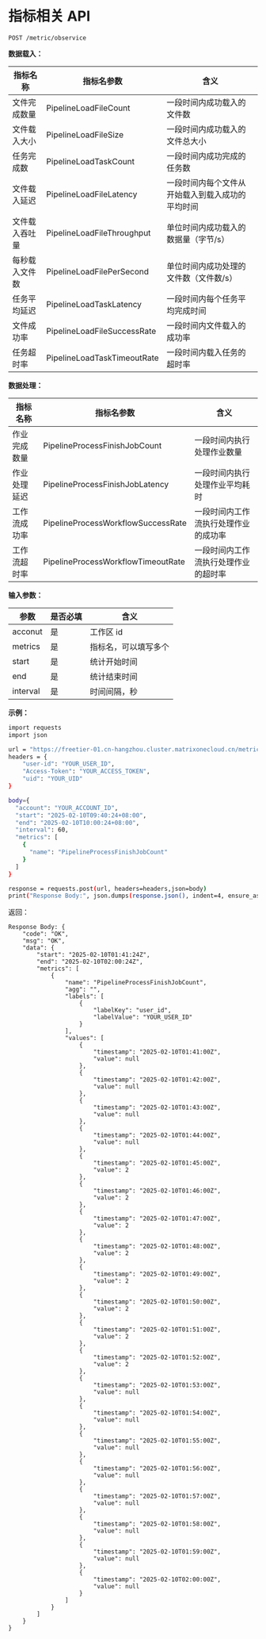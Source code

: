 # 指标相关 API

```
POST /metric/observice
```

**数据载入：**

|  指标名称     | 指标名参数                     | 含义               |
| ------------ | ---------------------------- |------------------- |
| 文件完成数量   | PipelineLoadFileCount        |一段时间内成功载入的文件数 |
| 文件载入大小   | PipelineLoadFileSize         |一段时间内成功载入的文件总大小|
| 任务完成数    | PipelineLoadTaskCount         |一段时间内成功完成的任务数|
| 文件载入延迟   | PipelineLoadFileLatency      |一段时间内每个文件从开始载入到载入成功的平均时间 |
| 文件载入吞吐量 | PipelineLoadFileThroughput   |单位时间内成功载入的数据量（字节/s） |
| 每秒载入文件数 | PipelineLoadFilePerSecond    |单位时间内成功处理的文件数（文件数/s）|
| 任务平均延迟 | PipelineLoadTaskLatency        |一段时间内每个任务平均完成时间|
| 文件成功率    | PipelineLoadFileSuccessRate   |一段时间内文件载入的成功率|
| 任务超时率    | PipelineLoadTaskTimeoutRate   |一段时间内载入任务的超时率|

**数据处理：**

|  指标名称     | 指标名参数                             | 含义               |
| ------------ | -----------------------------------  |------------------- |
| 作业完成数量   | PipelineProcessFinishJobCount        |一段时间内执行处理作业数量|
| 作业处理延迟   | PipelineProcessFinishJobLatency      |一段时间内执行处理作业平均耗时 |
| 工作流成功率   | PipelineProcessWorkflowSuccessRate   |一段时间内工作流执行处理作业的成功率 |
| 工作流超时率   |PipelineProcessWorkflowTimeoutRate    |一段时间内工作流执行处理作业的超时率|

**输入参数：**
  
|  参数             | 是否必填 |含义|
|  --------------- | ------- |----  |
| acconut          | 是      | 工作区 id |
| metrics          | 是      | 指标名，可以填写多个 |
| start             | 是      | 统计开始时间 |
| end               | 是      | 统计结束时间 |
| interval          | 是      | 时间间隔，秒 |

**示例：**

```bash
import requests
import json

url = "https://freetier-01.cn-hangzhou.cluster.matrixonecloud.cn/metric/observice"
headers = {
    "user-id": "YOUR_USER_ID",
    "Access-Token": "YOUR_ACCESS_TOKEN",
    "uid": "YOUR_UID"
}

body={
  "account": "YOUR_ACCOUNT_ID",
  "start": "2025-02-10T09:40:24+08:00",
  "end": "2025-02-10T10:00:24+08:00",
  "interval": 60,
  "metrics": [
    {
      "name": "PipelineProcessFinishJobCount"
    }
  ]
}

response = requests.post(url, headers=headers,json=body)
print("Response Body:", json.dumps(response.json(), indent=4, ensure_ascii=False))
```

返回：

```
Response Body: {
    "code": "OK",
    "msg": "OK",
    "data": {
        "start": "2025-02-10T01:41:24Z",
        "end": "2025-02-10T02:00:24Z",
        "metrics": [
            {
                "name": "PipelineProcessFinishJobCount",
                "agg": "",
                "labels": [
                    {
                        "labelKey": "user_id",
                        "labelValue": "YOUR_USER_ID"
                    }
                ],
                "values": [
                    {
                        "timestamp": "2025-02-10T01:41:00Z",
                        "value": null
                    },
                    {
                        "timestamp": "2025-02-10T01:42:00Z",
                        "value": null
                    },
                    {
                        "timestamp": "2025-02-10T01:43:00Z",
                        "value": null
                    },
                    {
                        "timestamp": "2025-02-10T01:44:00Z",
                        "value": null
                    },
                    {
                        "timestamp": "2025-02-10T01:45:00Z",
                        "value": 2
                    },
                    {
                        "timestamp": "2025-02-10T01:46:00Z",
                        "value": 2
                    },
                    {
                        "timestamp": "2025-02-10T01:47:00Z",
                        "value": 2
                    },
                    {
                        "timestamp": "2025-02-10T01:48:00Z",
                        "value": 2
                    },
                    {
                        "timestamp": "2025-02-10T01:49:00Z",
                        "value": 2
                    },
                    {
                        "timestamp": "2025-02-10T01:50:00Z",
                        "value": 2
                    },
                    {
                        "timestamp": "2025-02-10T01:51:00Z",
                        "value": 2
                    },
                    {
                        "timestamp": "2025-02-10T01:52:00Z",
                        "value": 2
                    },
                    {
                        "timestamp": "2025-02-10T01:53:00Z",
                        "value": null
                    },
                    {
                        "timestamp": "2025-02-10T01:54:00Z",
                        "value": null
                    },
                    {
                        "timestamp": "2025-02-10T01:55:00Z",
                        "value": null
                    },
                    {
                        "timestamp": "2025-02-10T01:56:00Z",
                        "value": null
                    },
                    {
                        "timestamp": "2025-02-10T01:57:00Z",
                        "value": null
                    },
                    {
                        "timestamp": "2025-02-10T01:58:00Z",
                        "value": null
                    },
                    {
                        "timestamp": "2025-02-10T01:59:00Z",
                        "value": null
                    },
                    {
                        "timestamp": "2025-02-10T02:00:00Z",
                        "value": null
                    }
                ]
            }
        ]
    }
}
```
